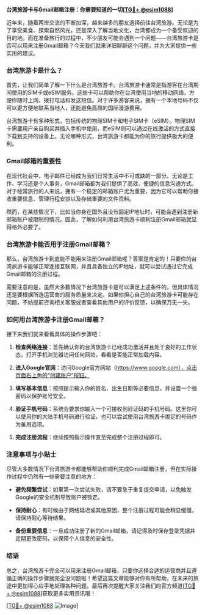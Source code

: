 **台湾旅游卡与Gmail邮箱注册：你需要知道的一切[[TG💪+ @esim1088](https://t.me/s/esim1088)]**

近年来，随着两岸交流的不断加深，越来越多的朋友选择前往台湾旅游。无论是为了享受美食、探索自然风光，还是深入了解当地文化，台湾都成为一个备受欢迎的目的地。而在准备旅行的过程中，不少朋友可能会遇到一个问题——台湾旅游卡是否可以用来注册Gmail邮箱？今天我们就来详细聊聊这个问题，并为大家提供一些实用的建议。

### 台湾旅游卡是什么？

首先，让我们简单了解一下什么是台湾旅游卡。台湾旅游卡通常是指游客在台湾期间使用的SIM卡或eSIM服务。这些卡可以帮助你在台湾使用当地的移动网络，方便你随时上网、拨打电话和发送短信。对于许多游客来说，拥有一个本地号码不仅可以更方便地联系当地人，还能避免高昂的国际漫游费用。

台湾旅游卡有多种形式，包括传统的物理SIM卡和电子SIM卡（eSIM）。物理SIM卡需要用户亲自购买并插入手机中使用，而eSIM则可以通过在线激活的方式直接下载到支持的设备上。无论哪种形式，台湾旅游卡都能为你的旅行提供极大的便利。

### Gmail邮箱的重要性

在现代社会中，电子邮件已经成为我们日常生活中不可或缺的一部分。无论是工作、学习还是个人事务，Gmail邮箱都为我们提供了高效、便捷的信息沟通方式。对于经常旅行的人来说，拥有一个稳定的邮箱账户尤为重要，因为它可以帮助你接收重要信息、管理行程安排以及存储重要的文件资料。

然而，在某些情况下，比如当你身在国外且没有固定IP地址时，可能会遇到注册新邮箱账户被限制的情况。因此，了解如何利用台湾旅游卡顺利注册Gmail邮箱就显得格外必要了。

### 台湾旅游卡能否用于注册Gmail邮箱？

那么，台湾旅游卡到底能不能用来注册Gmail邮箱呢？答案是肯定的！只要你的台湾旅游卡能够正常连接互联网，并且具备独立的IP地址，就可以尝试通过它完成Gmail邮箱的注册过程。

需要注意的是，虽然大多数情况下台湾旅游卡是可以满足上述条件的，但具体情况还是要根据所选运营商的服务质量来决定。如果你担心自己的台湾旅游卡可能存在问题，不妨提前咨询相关客服或者查看其他用户的评价反馈，以确保万无一失。

### 如何用台湾旅游卡注册Gmail邮箱？

接下来我们就来看看具体的操作步骤吧：

1. **检查网络连接**：首先确认你的台湾旅游卡已经成功激活并且处于良好的工作状态。打开手机浏览器访问任何网站，看看是否能正常加载内容。
   
2. **进入Google官网**：访问Google官方网站（https://www.google.com），点击页面右上角的“创建账户”按钮。

3. **填写基本信息**：按照提示输入你的姓名、出生日期等必要信息，并设置一个强密码以保护账号安全。

4. **验证手机号码**：系统会要求你输入一个可接收到验证码的手机号码。这里你可以使用你的大陆手机号码进行验证，也可以尝试使用台湾旅游卡绑定的号码作为备用选项。

5. **完成注册流程**：继续按照指示操作直至完成整个注册过程即可。

### 注意事项与小贴士

尽管大多数情况下台湾旅游卡都能够帮助你顺利完成Gmail邮箱注册，但在实际操作过程中仍然有一些需要注意的地方：

- **避免频繁尝试**：如果第一次尝试失败，请不要急于重复提交申请，以免触发Google的安全机制导致账户被锁定。
  
- **保持耐心**：有时候由于网络延迟或其他原因，整个注册过程可能会稍显缓慢，请保持耐心等待结果。

- **备份重要信息**：一旦成功注册了新的Gmail邮箱，请记得及时保存登录凭据并定期更改密码，以保障个人信息的安全性。

### 结语

总之，台湾旅游卡完全可以用来注册Gmail邮箱，只要你选择合适的运营商并且遵循正确的操作步骤就完全没问题啦！希望这篇文章能够对你有所帮助，在未来的旅途中更加得心应手地处理各种问题。最后再次提醒大家关注我们的官方频道[[TG💪+ @esim1088](https://t.me/s/esim1088)]获取更多实用资讯哦！

[[TG💪+ @esim1088](https://t.me/s/esim1088) ![Image](https://i.postimg.cc/4NQfJmqS/Snipaste-2025-05-13-00-14-12.png)]